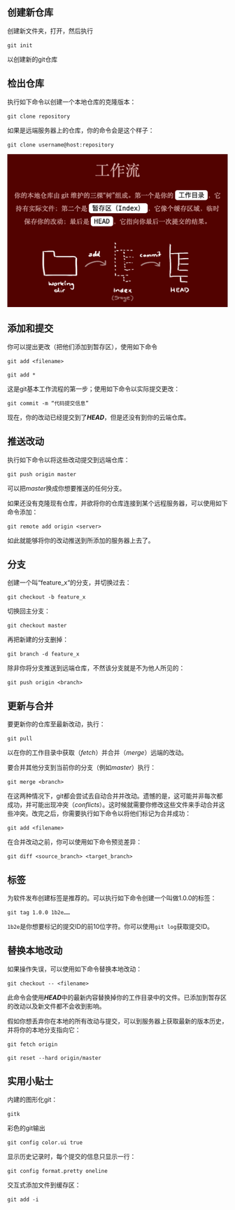 ## 创建新仓库

创建新文件夹，打开，然后执行

`git init`

以创建新的git仓库



## 检出仓库

执行如下命令以创建一个本地仓库的克隆版本：

`git clone repository`

如果是远端服务器上的仓库，你的命令会是这个样子：

`git clone username@host:repository`

![image-20210124094437026](images/image-20210124094437026.png)



## 添加和提交

你可以提出更改（把他们添加到暂存区），使用如下命令

`git add <filename>`

`git add *`

这是git基本工作流程的第一步；使用如下命令以实际提交更改：

`git commit -m “代码提交信息”`

现在，你的改动已经提交到了***HEAD***，但是还没有到你的云端仓库。

## 推送改动

执行如下命令以将这些改动提交到远端仓库：

`git push origin master`

可以把*master*换成你想要推送的任何分支。

如果还没有克隆现有仓库，并欲将你的仓库连接到某个远程服务器，可以使用如下命令添加：

`git remote add origin <server>`

如此就能够将你的改动推送到所添加的服务器上去了。

## 分支

创建一个叫“feature_x“的分支，并切换过去：

`git checkout -b feature_x`

切换回主分支：

`git checkout master`

再把新建的分支删掉：

`git branch -d feature_x`

除非你将分支推送到远端仓库，不然该分支就是不为他人所见的：

`git push origin <branch>`

## 更新与合并

要更新你的仓库至最新改动，执行：

`git pull`

以在你的工作目录中获取（*fetch*）并合并（*merge*）远端的改动。

要合并其他分支到当前你的分支（例如*master*）执行：

`git merge <branch>`

在这两种情况下，git都会尝试去自动合并并改动。遗憾的是，这可能并非每次都成功，并可能出现冲突（*conflicts*）。这时候就需要你修改这些文件来手动合并这些冲突。改完之后，你需要执行如下命令以将他们标记为合并成功：

`git add <filename>`

在合并改动之前，你可以使用如下命令预览差异：

`git diff <source_branch> <target_branch>`

## 标签

为软件发布创建标签是推荐的。可以执行如下命令创建一个叫做1.0.0的标签：

`git tag 1.0.0 1b2e……`

`1b2e`是你想要标记的提交ID的前10位字符。你可以使用`git log`获取提交ID。

## 替换本地改动

如果操作失误，可以使用如下命令替换本地改动：

`git checkout -- <filename>`

此命令会使用***HEAD***中的最新内容替换掉你的工作目录中的文件。已添加到暂存区的改动以及新文件都不会收到影响。

假如你想丢弃你在本地的所有改动与提交，可以到服务器上获取最新的版本历史，并将你的本地分支指向它：

`git fetch origin`

`git reset --hard origin/master`

## 实用小贴士

内建的图形化git：

`gitk`

彩色的git输出

`git config color.ui true`

显示历史记录时，每个提交的信息只显示一行：

`git config format.pretty oneline`

交互式添加文件到缓存区：

`git add -i`



